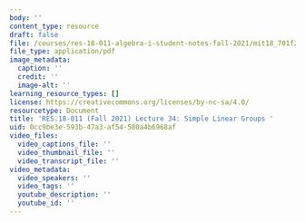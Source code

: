```yaml
---
body: ''
content_type: resource
draft: false
file: /courses/res-18-011-algebra-i-student-notes-fall-2021/mit18_701f21_lect34.pdf
file_type: application/pdf
image_metadata:
  caption: ''
  credit: ''
  image-alt: ''
learning_resource_types: []
license: https://creativecommons.org/licenses/by-nc-sa/4.0/
resourcetype: Document
title: 'RES.18-011 (Fall 2021) Lecture 34: Simple Linear Groups '
uid: 0cc9be3e-593b-47a3-af54-580a4b6968af
video_files:
  video_captions_file: ''
  video_thumbnail_file: ''
  video_transcript_file: ''
video_metadata:
  video_speakers: ''
  video_tags: ''
  youtube_description: ''
  youtube_id: ''
---
```

